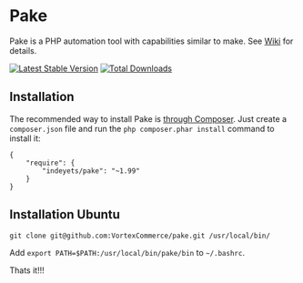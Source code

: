 # Pake

Pake is a PHP automation tool with capabilities similar to make. See [Wiki](https://github.com/indeyets/pake/wiki) for details.

[![Latest Stable Version](https://poser.pugx.org/indeyets/pake/v/stable.png)](https://packagist.org/packages/indeyets/pake)
[![Total Downloads](https://poser.pugx.org/indeyets/pake/downloads.png)](https://packagist.org/packages/indeyets/pake)

## Installation

The recommended way to install Pake is [through Composer](http://getcomposer.org).
Just create a `composer.json` file and run the `php composer.phar install` command to install it:

    {
        "require": {
            "indeyets/pake": "~1.99"
        }
    }

## Installation Ubuntu

`git clone git@github.com:VortexCommerce/pake.git /usr/local/bin/`

Add `export PATH=$PATH:/usr/local/bin/pake/bin` to `~/.bashrc`.

Thats it!!!
